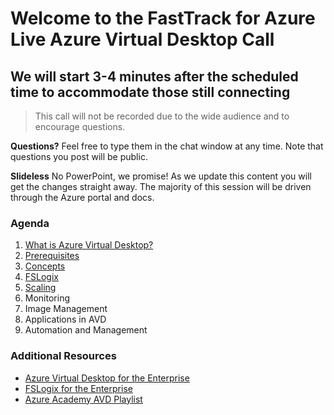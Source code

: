 # Welcome to the FastTrack for Azure Live Azure Virtual Desktop Call
## We will start 3-4 minutes after the scheduled time to accommodate those still connecting

> This call will not be recorded due to the wide audience and to encourage questions.

**Questions?** Feel free to type them in the chat window at any time. Note that questions you post will be public.

**Slideless** No PowerPoint, we promise! As we update this content you will get the changes straight away. The majority of this session will be driven through the Azure portal and docs.

### Agenda
1. [What is Azure Virtual Desktop?](https://aka.ms/WVDDocs)
1. [Prerequisites](https://docs.microsoft.com/en-us/azure/virtual-desktop/overview#requirements)
1. [Concepts](https://docs.microsoft.com/en-us/azure/virtual-desktop/environment-setup)
1. [FSLogix](https://aka.msfslogx/)
1. [Scaling](https://docs.microsoft.com/en-us/azure/virtual-desktop/set-up-scaling-script)
1. Monitoring
1. Image Management
1. Applications in AVD
1. Automation and Management

### Additional Resources
- [Azure Virtual Desktop for the Enterprise](https://docs.microsoft.com/en-us/azure/architecture/example-scenario/wvd/windows-virtual-desktop)
- [FSLogix for the Enterprise](https://docs.microsoft.com/en-us/azure/architecture/example-scenario/wvd/windows-virtual-desktop-fslogix)
- [Azure Academy AVD Playlist](https://aka.ms/AzureAcademy-WVD)
